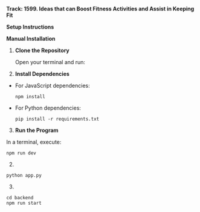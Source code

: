 **Track: 1599. Ideas that can Boost Fitness Activities and Assist in Keeping Fit**

**Setup Instructions**

**Manual Installation**

1. **Clone the Repository**

   Open your terminal and run:
2. **Install Dependencies**

- For JavaScript dependencies:
  ```
  npm install
  ```

- For Python dependencies:
  ```
  pip install -r requirements.txt
  ```

3. **Run the Program**

In a terminal, execute:
```
npm run dev
```
2.
```
python app.py
```
3.
```
cd backend
npm run start
```
